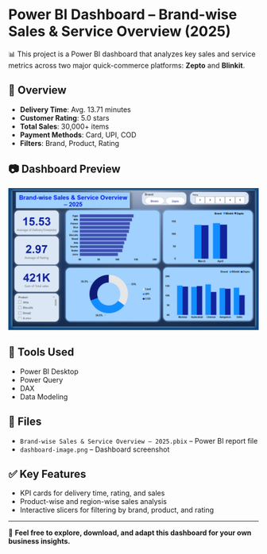 # Power BI Dashboard – Brand-wise Sales & Service Overview (2025)

📊 This project is a Power BI dashboard that analyzes key sales and service metrics across two major quick-commerce platforms: **Zepto** and **Blinkit**.

## 🧾 Overview
- **Delivery Time**: Avg. 13.71 minutes
- **Customer Rating**: 5.0 stars
- **Total Sales**: 30,000+ items
- **Payment Methods**: Card, UPI, COD
- **Filters**: Brand, Product, Rating

## 📷 Dashboard Preview
![Dashboard Screenshot](dashboard-image.png)

## 🔧 Tools Used
- Power BI Desktop
- Power Query
- DAX
- Data Modeling

## 📂 Files
- `Brand-wise Sales & Service Overview – 2025.pbix` – Power BI report file
- `dashboard-image.png` – Dashboard screenshot

## ✅ Key Features
- KPI cards for delivery time, rating, and sales
- Product-wise and region-wise sales analysis
- Interactive slicers for filtering by brand, product, and rating

---

🚀 **Feel free to explore, download, and adapt this dashboard for your own business insights.**
